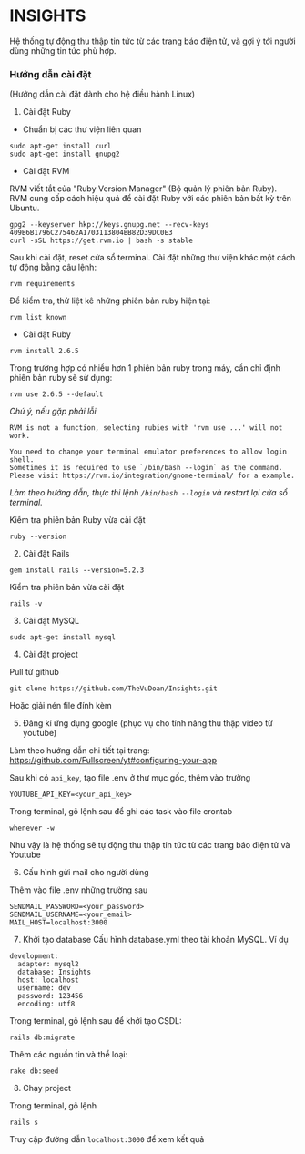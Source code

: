 # INSIGHTS

Hệ thống tự động thu thập tin tức từ các trang báo điện tử, và gợi ý tới người dùng những tin tức phù hợp.

### Hướng dẫn cài đặt

(Hướng dẫn cài đặt dành cho hệ điều hành Linux)

1. Cài đặt Ruby

* Chuẩn bị các thư viện liên quan

```
sudo apt-get install curl
sudo apt-get install gnupg2
```

* Cài đặt RVM

RVM viết tắt của "Ruby Version Manager" (Bộ quản lý phiên bản Ruby). RVM cung cấp cách hiệu quả để cài đặt Ruby với các phiên bản bất kỳ trên Ubuntu.

```
gpg2 --keyserver hkp://keys.gnupg.net --recv-keys 409B6B1796C275462A1703113804BB82D39DC0E3
curl -sSL https://get.rvm.io | bash -s stable
```

Sau khi cài đặt, reset cửa sổ terminal. Cài đặt những thư viện khác một cách tự động bằng câu lệnh:
```
rvm requirements
```
Để kiểm tra, thử liệt kê những phiên bản ruby hiện tại:
```
rvm list known
```

* Cài đặt Ruby
```
rvm install 2.6.5
```
Trong trường hợp có nhiều hơn 1 phiên bản ruby trong máy, cần chỉ định phiên bản ruby sẽ sử dụng:
```
rvm use 2.6.5 --default
```

*Chú ý, nếu gặp phải lỗi*
```
RVM is not a function, selecting rubies with 'rvm use ...' will not work.
 
You need to change your terminal emulator preferences to allow login shell.
Sometimes it is required to use `/bin/bash --login` as the command.
Please visit https://rvm.io/integration/gnome-terminal/ for a example.
```
*Làm theo hướng dẫn, thực thi lệnh `/bin/bash --login` và restart lại cửa sổ terminal.*

Kiểm tra phiên bản Ruby vừa cài đặt
```
ruby --version
```

2. Cài đặt Rails
```
gem install rails --version=5.2.3
```
Kiểm tra phiên bản vừa cài đặt
```
rails -v
```

3. Cài đặt MySQL
```
sudo apt-get install mysql
```

4. Cài đặt project

Pull từ github
```
git clone https://github.com/TheVuDoan/Insights.git
```
Hoặc giải nén file đính kèm

5. Đăng kí ứng dụng google (phục vụ cho tính năng thu thập video từ youtube)

Làm theo hướng dẫn chi tiết tại trang: https://github.com/Fullscreen/yt#configuring-your-app

Sau khi có `api_key`, tạo file .env ở thư mục gốc, thêm vào trường
```
YOUTUBE_API_KEY=<your_api_key>
```
Trong terminal, gõ lệnh sau để ghi các task vào file crontab
```
whenever -w
```
Như vậy là hệ thống sẽ tự động thu thập tin tức từ các trang báo điện tử và Youtube

6. Cấu hình gửi mail cho người dùng

Thêm vào file .env những trường sau
```
SENDMAIL_PASSWORD=<your_password>
SENDMAIL_USERNAME=<your_email>
MAIL_HOST=localhost:3000
```

7. Khởi tạo database
Cấu hình database.yml theo tài khoản MySQL. Ví dụ
```
development:
  adapter: mysql2
  database: Insights
  host: localhost
  username: dev
  password: 123456
  encoding: utf8
```

Trong terminal, gõ lệnh sau để khởi tạo CSDL:
```
rails db:migrate
```

Thêm các nguồn tin và thể loại:
```
rake db:seed
```

8. Chạy project

Trong terminal, gõ lệnh
```
rails s
```
Truy cập đường dẫn `localhost:3000` để xem kết quả